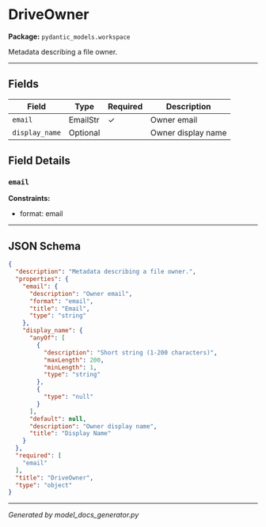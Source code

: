 # DriveOwner

**Package:** `pydantic_models.workspace`

Metadata describing a file owner.

---

## Fields

| Field | Type | Required | Description |
|-------|------|----------|-------------|
| `email` | EmailStr | ✓ | Owner email |
| `display_name` | Optional |  | Owner display name |

## Field Details

### `email`

**Constraints:**
- format: email

---

## JSON Schema

```json
{
  "description": "Metadata describing a file owner.",
  "properties": {
    "email": {
      "description": "Owner email",
      "format": "email",
      "title": "Email",
      "type": "string"
    },
    "display_name": {
      "anyOf": [
        {
          "description": "Short string (1-200 characters)",
          "maxLength": 200,
          "minLength": 1,
          "type": "string"
        },
        {
          "type": "null"
        }
      ],
      "default": null,
      "description": "Owner display name",
      "title": "Display Name"
    }
  },
  "required": [
    "email"
  ],
  "title": "DriveOwner",
  "type": "object"
}
```

---

*Generated by model_docs_generator.py*
